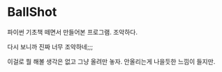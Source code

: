 # BallShot
파이썬 기초책 떼면서 만들어본 프로그램. 조악하다.

다시 보니까 진짜 너무 조악하네;;;

이걸로 뭘 해볼 생각은 없고 그냥 올려만 놓자. 안올리는게 나을듯한 느낌이 들지만.
